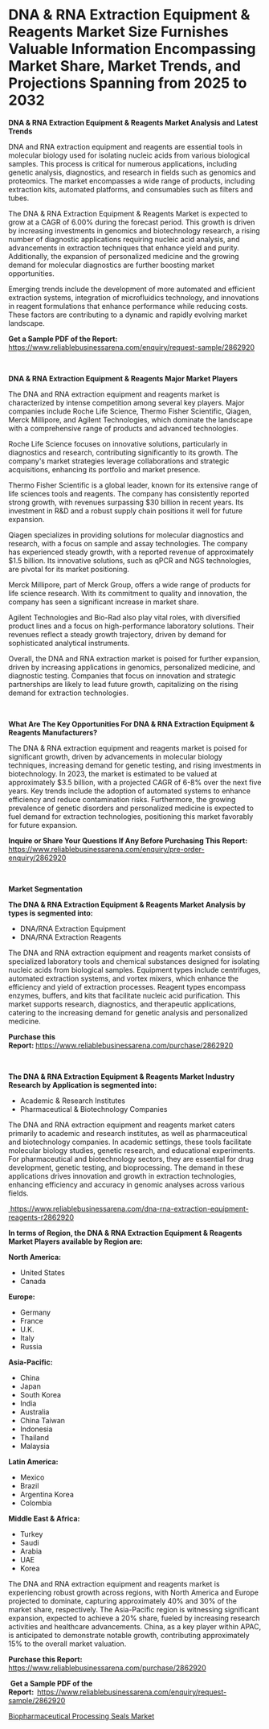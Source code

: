 <p><h1>DNA & RNA Extraction Equipment & Reagents Market Size Furnishes Valuable Information Encompassing Market Share, Market Trends, and Projections Spanning from 2025 to 2032</h1></p><p><strong>DNA & RNA Extraction Equipment & Reagents Market Analysis and Latest Trends</strong></p>
<p><p>DNA and RNA extraction equipment and reagents are essential tools in molecular biology used for isolating nucleic acids from various biological samples. This process is critical for numerous applications, including genetic analysis, diagnostics, and research in fields such as genomics and proteomics. The market encompasses a wide range of products, including extraction kits, automated platforms, and consumables such as filters and tubes.</p><p>The DNA & RNA Extraction Equipment & Reagents Market is expected to grow at a CAGR of 6.00% during the forecast period. This growth is driven by increasing investments in genomics and biotechnology research, a rising number of diagnostic applications requiring nucleic acid analysis, and advancements in extraction techniques that enhance yield and purity. Additionally, the expansion of personalized medicine and the growing demand for molecular diagnostics are further boosting market opportunities. </p><p>Emerging trends include the development of more automated and efficient extraction systems, integration of microfluidics technology, and innovations in reagent formulations that enhance performance while reducing costs. These factors are contributing to a dynamic and rapidly evolving market landscape.</p></p>
<p><strong>Get a Sample PDF of the Report:&nbsp;</strong> <a href="https://www.reliablebusinessarena.com/enquiry/request-sample/2862920?utm_campaign=2217&utm_medium=2&utm_source=Github&utm_content=ia&utm_term=12032025&utm_id=dna-rna-extraction-equipment-reagents">https://www.reliablebusinessarena.com/enquiry/request-sample/2862920</a></p>
<p>&nbsp;</p>
<p><strong>DNA & RNA Extraction Equipment & Reagents Major Market Players</strong></p>
<p><p>The DNA and RNA extraction equipment and reagents market is characterized by intense competition among several key players. Major companies include Roche Life Science, Thermo Fisher Scientific, Qiagen, Merck Millipore, and Agilent Technologies, which dominate the landscape with a comprehensive range of products and advanced technologies.</p><p>Roche Life Science focuses on innovative solutions, particularly in diagnostics and research, contributing significantly to its growth. The company's market strategies leverage collaborations and strategic acquisitions, enhancing its portfolio and market presence.</p><p>Thermo Fisher Scientific is a global leader, known for its extensive range of life sciences tools and reagents. The company has consistently reported strong growth, with revenues surpassing $30 billion in recent years. Its investment in R&D and a robust supply chain positions it well for future expansion.</p><p>Qiagen specializes in providing solutions for molecular diagnostics and research, with a focus on sample and assay technologies. The company has experienced steady growth, with a reported revenue of approximately $1.5 billion. Its innovative solutions, such as qPCR and NGS technologies, are pivotal for its market positioning.</p><p>Merck Millipore, part of Merck Group, offers a wide range of products for life science research. With its commitment to quality and innovation, the company has seen a significant increase in market share.</p><p>Agilent Technologies and Bio-Rad also play vital roles, with diversified product lines and a focus on high-performance laboratory solutions. Their revenues reflect a steady growth trajectory, driven by demand for sophisticated analytical instruments.</p><p>Overall, the DNA and RNA extraction market is poised for further expansion, driven by increasing applications in genomics, personalized medicine, and diagnostic testing. Companies that focus on innovation and strategic partnerships are likely to lead future growth, capitalizing on the rising demand for extraction technologies.</p></p>
<p>&nbsp;</p>
<p><strong>What Are The Key Opportunities For DNA & RNA Extraction Equipment & Reagents Manufacturers?</strong></p>
<p><p>The DNA & RNA extraction equipment and reagents market is poised for significant growth, driven by advancements in molecular biology techniques, increasing demand for genetic testing, and rising investments in biotechnology. In 2023, the market is estimated to be valued at approximately $3.5 billion, with a projected CAGR of 6-8% over the next five years. Key trends include the adoption of automated systems to enhance efficiency and reduce contamination risks. Furthermore, the growing prevalence of genetic disorders and personalized medicine is expected to fuel demand for extraction technologies, positioning this market favorably for future expansion.</p></p>
<p><strong>Inquire or Share Your Questions If Any Before Purchasing This Report:</strong> <a href="https://www.reliablebusinessarena.com/enquiry/pre-order-enquiry/2862920?utm_campaign=2217&utm_medium=2&utm_source=Github&utm_content=ia&utm_term=12032025&utm_id=dna-rna-extraction-equipment-reagents">https://www.reliablebusinessarena.com/enquiry/pre-order-enquiry/2862920</a></p>
<p>&nbsp;</p>
<p><strong>Market Segmentation</strong></p>
<p><strong>The DNA & RNA Extraction Equipment & Reagents Market Analysis by types is segmented into:</strong></p>
<p><ul><li>DNA/RNA Extraction Equipment</li><li>DNA/RNA Extraction Reagents</li></ul></p>
<p><p>The DNA and RNA extraction equipment and reagents market consists of specialized laboratory tools and chemical substances designed for isolating nucleic acids from biological samples. Equipment types include centrifuges, automated extraction systems, and vortex mixers, which enhance the efficiency and yield of extraction processes. Reagent types encompass enzymes, buffers, and kits that facilitate nucleic acid purification. This market supports research, diagnostics, and therapeutic applications, catering to the increasing demand for genetic analysis and personalized medicine.</p></p>
<p><strong>Purchase this Report:&nbsp;</strong><a href="https://www.reliablebusinessarena.com/purchase/2862920?utm_campaign=2217&utm_medium=2&utm_source=Github&utm_content=ia&utm_term=12032025&utm_id=dna-rna-extraction-equipment-reagents">https://www.reliablebusinessarena.com/purchase/2862920</a></p>
<p>&nbsp;</p>
<p><strong>The DNA & RNA Extraction Equipment & Reagents Market Industry Research by Application is segmented into:</strong></p>
<p><ul><li>Academic & Research Institutes</li><li>Pharmaceutical & Biotechnology Companies</li></ul></p>
<p><p>The DNA and RNA extraction equipment and reagents market caters primarily to academic and research institutes, as well as pharmaceutical and biotechnology companies. In academic settings, these tools facilitate molecular biology studies, genetic research, and educational experiments. For pharmaceutical and biotechnology sectors, they are essential for drug development, genetic testing, and bioprocessing. The demand in these applications drives innovation and growth in extraction technologies, enhancing efficiency and accuracy in genomic analyses across various fields.</p></p>
<p><a href="https://www.reliablebusinessarena.com/dna-rna-extraction-equipment-reagents-r2862920?utm_campaign=2217&utm_medium=2&utm_source=Github&utm_content=ia&utm_term=12032025&utm_id=dna-rna-extraction-equipment-reagents">&nbsp;https://www.reliablebusinessarena.com/dna-rna-extraction-equipment-reagents-r2862920</a></p>
<p><strong>In terms of Region, the DNA & RNA Extraction Equipment & Reagents Market Players available by Region are:</strong></p>
<p>
    <p> <strong> North America: </strong>
        <ul>
            <li>United States</li>
            <li>Canada</li>
        </ul>
        </p> 
    <p> <strong> Europe: </strong>
        <ul>
            <li>Germany</li>
            <li>France</li>
            <li>U.K.</li>
            <li>Italy</li>
            <li>Russia</li>
        </ul>
        </p> 
    <p> <strong> Asia-Pacific: </strong>
        <ul>
            <li>China</li>
            <li>Japan</li>
            <li>South Korea</li>
            <li>India</li>
            <li>Australia</li>
            <li>China Taiwan</li>
            <li>Indonesia</li>
            <li>Thailand</li>
            <li>Malaysia</li>
        </ul>
        </p> 
    <p> <strong> Latin America: </strong>
        <ul>
            <li>Mexico</li>
            <li>Brazil</li>
            <li>Argentina Korea</li>
            <li>Colombia</li>
        </ul>
        </p> 
    <p> <strong> Middle East & Africa: </strong>
        <ul>
            <li>Turkey</li>
            <li>Saudi</li>
            <li>Arabia</li>
            <li>UAE</li>
            <li>Korea</li>
        </ul>
    </p>
    </p>
<p><p>The DNA and RNA extraction equipment and reagents market is experiencing robust growth across regions, with North America and Europe projected to dominate, capturing approximately 40% and 30% of the market share, respectively. The Asia-Pacific region is witnessing significant expansion, expected to achieve a 20% share, fueled by increasing research activities and healthcare advancements. China, as a key player within APAC, is anticipated to demonstrate notable growth, contributing approximately 15% to the overall market valuation.</p></p>
<p><strong>Purchase this Report: </strong><a href="https://www.reliablebusinessarena.com/purchase/2862920?utm_campaign=2217&utm_medium=2&utm_source=Github&utm_content=ia&utm_term=12032025&utm_id=dna-rna-extraction-equipment-reagents">https://www.reliablebusinessarena.com/purchase/2862920</a></p>
<p>&nbsp;<strong>Get a Sample PDF of the Report:&nbsp;&nbsp;</strong><a href="https://www.reliablebusinessarena.com/enquiry/request-sample/2862920?utm_campaign=2217&utm_medium=2&utm_source=Github&utm_content=ia&utm_term=12032025&utm_id=dna-rna-extraction-equipment-reagents">https://www.reliablebusinessarena.com/enquiry/request-sample/2862920</a></p>
<p><strong></strong></p>
<p><p><a href="https://github.com/gukenneth26571/Market-Research-Report-List-1/blob/main/biopharmaceutical-processing-seals-market.md?utm_campaign=2217&utm_medium=2&utm_source=Github&utm_content=ia&utm_term=12032025&utm_id=dna-rna-extraction-equipment-reagents">Biopharmaceutical Processing Seals Market</a></p></p>